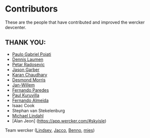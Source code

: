# Contributors

These are the people that have contributed and improved the wercker devcenter.

## THANK YOU:

* [Paulo Gabriel Poiati](https://app.wercker.com/poiati)
* [Dennis Laumen](https://app.wercker.com/dennislaumen)
* [Petar Radosevic](https://app.wercker.com/wunki)
* [Jason Garber](https://app.wercker.com/jgarber)
* [Karan Chaudhary](https://app.wercker.com/lafolle)
* [Desmond Morris](https://app.wercker.com/desmondmorris)
* [Jan-Willem](https://app.wercker.com/jewilmeer)
* [Fernando Paredes](https://app.wercker.com/NanoXD)
* [Paul Kuruvilla](https://app.wercker.com/rohitpaulk)
* [Fernando Almeida](https://app.wercker.com/fernandoalmeida)
* Isaac Cook
* Stephan van Stekelenburg
* [Michael Lindahl](https://app.wercker.com/michaellindahl)
* [Alan Jeon] (https://app.wercker.com/#skyisle)

Team wercker ([Lindsey](https://app.wercker.com/lindseybateman), [Jacco](https://app.wercker.com/flenter), [Benno](https://app.wercker.com/bvdberg), [mies](https://app.wercker.com/mies))
